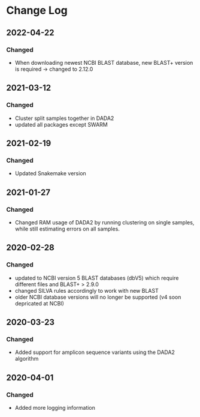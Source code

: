 # Change Log

## 2022-04-22

### Changed
- When downloading newest NCBI BLAST database, new BLAST+ version is required -> changed to 2.12.0

## 2021-03-12

### Changed
- Cluster split samples together in DADA2
- updated all packages except SWARM

## 2021-02-19

### Changed
- Updated Snakemake version

## 2021-01-27

### Changed
- Changed RAM usage of DADA2 by running clustering on single samples, while still estimating errors on all samples.

## 2020-02-28

### Changed
- updated to NCBI version 5 BLAST databases (dbV5) which require different files and BLAST+ > 2.9.0
- changed SILVA rules accordingly to work with new BLAST
- older NCBI database versions will no longer be supported (v4 soon depricated at NCBI)

## 2020-03-23

### Changed
- Added support for amplicon sequence variants using the DADA2 algorithm

## 2020-04-01

### Changed
- Added more logging information
